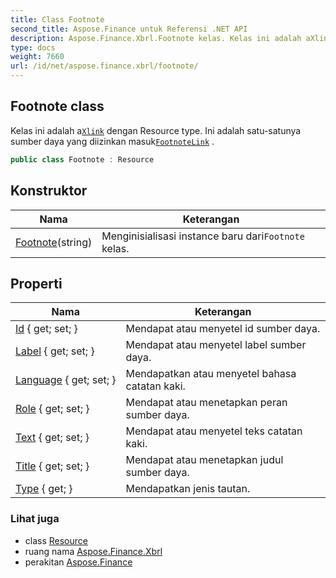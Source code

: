 ```yaml
---
title: Class Footnote
second_title: Aspose.Finance untuk Referensi .NET API
description: Aspose.Finance.Xbrl.Footnote kelas. Kelas ini adalah aXlink dengan Resource type. Ini adalah satusatunya sumber daya yang diizinkan masukFootnoteLink .
type: docs
weight: 7660
url: /id/net/aspose.finance.xbrl/footnote/
---
```

## Footnote class

Kelas ini adalah a[`Xlink`](../xlink/) dengan Resource type. Ini adalah satu-satunya sumber daya yang diizinkan masuk[`FootnoteLink`](../footnotelink/) .

```csharp
public class Footnote : Resource
```

## Konstruktor

| Nama | Keterangan |
| --- | --- |
| [Footnote](footnote/)(string) | Menginisialisasi instance baru dari`Footnote` kelas. |

## Properti

| Nama | Keterangan |
| --- | --- |
| [Id](../../aspose.finance.xbrl/resource/id/) { get; set; } | Mendapat atau menyetel id sumber daya. |
| [Label](../../aspose.finance.xbrl/resource/label/) { get; set; } | Mendapat atau menyetel label sumber daya. |
| [Language](../../aspose.finance.xbrl/footnote/language/) { get; set; } | Mendapatkan atau menyetel bahasa catatan kaki. |
| [Role](../../aspose.finance.xbrl/resource/role/) { get; set; } | Mendapat atau menetapkan peran sumber daya. |
| [Text](../../aspose.finance.xbrl/footnote/text/) { get; set; } | Mendapat atau menyetel teks catatan kaki. |
| [Title](../../aspose.finance.xbrl/resource/title/) { get; set; } | Mendapat atau menetapkan judul sumber daya. |
| [Type](../../aspose.finance.xbrl/xlink/type/) { get; } | Mendapatkan jenis tautan. |

### Lihat juga

* class [Resource](../resource/)
* ruang nama [Aspose.Finance.Xbrl](../../aspose.finance.xbrl/)
* perakitan [Aspose.Finance](../../)


